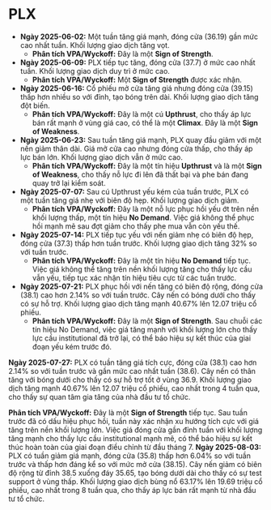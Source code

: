 # PLX

- **Ngày 2025-06-02:** Một tuần tăng giá mạnh, đóng cửa (36.19) gần mức cao nhất tuần. Khối lượng giao dịch tăng vọt.
    - **Phân tích VPA/Wyckoff:** Đây là một **Sign of Strength**.
- **Ngày 2025-06-09:** PLX tiếp tục tăng, đóng cửa (37.7) ở mức cao nhất tuần. Khối lượng giao dịch duy trì ở mức cao.
    - **Phân tích VPA/Wyckoff:** Một **Sign of Strength** được xác nhận.
- **Ngày 2025-06-16:** Cổ phiếu mở cửa tăng giá nhưng đóng cửa (39.15) thấp hơn nhiều so với đỉnh, tạo bóng trên dài. Khối lượng giao dịch tăng đột biến.
    - **Phân tích VPA/Wyckoff:** Đây là một cú **Upthrust**, cho thấy áp lực bán rất mạnh ở vùng giá cao, có thể là một **Climax**. Đây là một **Sign of Weakness**.
- **Ngày 2025-06-23:** Sau tuần tăng giá mạnh, PLX quay đầu giảm với một nến giảm thân dài. Giá mở cửa cao nhưng đóng cửa thấp, cho thấy áp lực bán lớn. Khối lượng giao dịch vẫn ở mức cao.
    - **Phân tích VPA/Wyckoff:** Đây là một tín hiệu **Upthrust** và là một **Sign of Weakness**, cho thấy nỗ lực đi lên đã thất bại và phe bán đang quay trở lại kiểm soát.
- **Ngày 2025-07-07:** Sau cú Upthrust yếu kém của tuần trước, PLX có một tuần tăng giá nhẹ với biên độ hẹp. Khối lượng giao dịch giảm.
    - **Phân tích VPA/Wyckoff:** Đây là một nỗ lực phục hồi yếu ớt trên nền khối lượng thấp, một tín hiệu **No Demand**. Việc giá không thể phục hồi mạnh mẽ sau đợt giảm cho thấy phe mua vẫn còn yếu thế.
- **Ngày 2025-07-14:** PLX tiếp tục yếu với nến giảm nhẹ có biên độ hẹp, đóng cửa (37.3) thấp hơn tuần trước. Khối lượng giao dịch tăng 32% so với tuần trước.
    - **Phân tích VPA/Wyckoff:** Đây là một tín hiệu **No Demand** tiếp tục. Việc giá không thể tăng trên nền khối lượng tăng cho thấy lực cầu vẫn yếu, tiếp tục xác nhận tín hiệu tiêu cực từ các tuần trước.
- **Ngày 2025-07-21:** PLX phục hồi với nến tăng có biên độ rộng, đóng cửa (38.1) cao hơn 2.14% so với tuần trước. Cây nến có bóng dưới cho thấy có sự hỗ trợ. Khối lượng giao dịch tăng mạnh 40.67% lên 12.07 triệu cổ phiếu.
    - **Phân tích VPA/Wyckoff:** Đây là một **Sign of Strength**. Sau chuỗi các tín hiệu No Demand, việc giá tăng mạnh với khối lượng lớn cho thấy lực cầu institutional đã trở lại, có thể báo hiệu sự kết thúc của giai đoạn yếu kém trước đó.


**Ngày 2025-07-27:** PLX có tuần tăng giá tích cực, đóng cửa (38.1) cao hơn 2.14% so với tuần trước và gần mức cao nhất tuần (38.6). Cây nến có thân tăng với bóng dưới cho thấy có sự hỗ trợ tốt ở vùng 36.9. Khối lượng giao dịch tăng mạnh 40.67% lên 12.07 triệu cổ phiếu, cao nhất trong 4 tuần qua, cho thấy sự quan tâm gia tăng của nhà đầu tư tổ chức.

**Phân tích VPA/Wyckoff:** Đây là một **Sign of Strength** tiếp tục. Sau tuần trước đã có dấu hiệu phục hồi, tuần này xác nhận xu hướng tích cực với giá tăng trên nền khối lượng lớn. Việc giá đóng cửa gần đỉnh tuần với khối lượng tăng mạnh cho thấy lực cầu institutional mạnh mẽ, có thể báo hiệu sự kết thúc hoàn toàn của giai đoạn điều chỉnh từ đầu tháng 7.
**Ngày 2025-08-03:** PLX có tuần giảm giá mạnh, đóng cửa (35.8) thấp hơn 6.04% so với tuần trước và thấp hơn đáng kể so với mức mở cửa (38.15). Cây nến giảm có biên độ rộng từ đỉnh 38.5 xuống đáy 35.65, tạo bóng dưới dài cho thấy có sự test support ở vùng thấp. Khối lượng giao dịch bùng nổ 63.17% lên 19.69 triệu cổ phiếu, cao nhất trong 8 tuần qua, cho thấy áp lực bán rất mạnh từ nhà đầu tư tổ chức.
